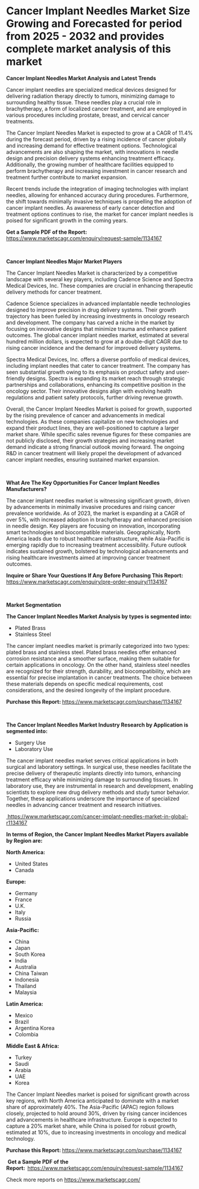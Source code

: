 <p><h1>Cancer Implant Needles Market Size Growing and Forecasted for period from 2025 - 2032 and provides complete market analysis of this market</h1></p><p><strong>Cancer Implant Needles Market Analysis and Latest Trends</strong></p>
<p><p>Cancer implant needles are specialized medical devices designed for delivering radiation therapy directly to tumors, minimizing damage to surrounding healthy tissue. These needles play a crucial role in brachytherapy, a form of localized cancer treatment, and are employed in various procedures including prostate, breast, and cervical cancer treatments.</p><p>The Cancer Implant Needles Market is expected to grow at a CAGR of 11.4% during the forecast period, driven by a rising incidence of cancer globally and increasing demand for effective treatment options. Technological advancements are also shaping the market, with innovations in needle design and precision delivery systems enhancing treatment efficacy. Additionally, the growing number of healthcare facilities equipped to perform brachytherapy and increasing investment in cancer research and treatment further contribute to market expansion.</p><p>Recent trends include the integration of imaging technologies with implant needles, allowing for enhanced accuracy during procedures. Furthermore, the shift towards minimally invasive techniques is propelling the adoption of cancer implant needles. As awareness of early cancer detection and treatment options continues to rise, the market for cancer implant needles is poised for significant growth in the coming years.</p></p>
<p><strong>Get a Sample PDF of the Report:&nbsp;</strong> <a href="https://www.marketscagr.com/enquiry/request-sample/1134167?utm_campaign=3016&utm_medium=2&utm_source=Github&utm_content=ia&utm_term=25032025&utm_id=cancer-implant-needles">https://www.marketscagr.com/enquiry/request-sample/1134167</a></p>
<p>&nbsp;</p>
<p><strong>Cancer Implant Needles Major Market Players</strong></p>
<p><p>The Cancer Implant Needles Market is characterized by a competitive landscape with several key players, including Cadence Science and Spectra Medical Devices, Inc. These companies are crucial in enhancing therapeutic delivery methods for cancer treatment.</p><p>Cadence Science specializes in advanced implantable needle technologies designed to improve precision in drug delivery systems. Their growth trajectory has been fueled by increasing investments in oncology research and development. The company has carved a niche in the market by focusing on innovative designs that minimize trauma and enhance patient outcomes. The global cancer implant needles market, estimated at several hundred million dollars, is expected to grow at a double-digit CAGR due to rising cancer incidence and the demand for improved delivery systems.</p><p>Spectra Medical Devices, Inc. offers a diverse portfolio of medical devices, including implant needles that cater to cancer treatment. The company has seen substantial growth owing to its emphasis on product safety and user-friendly designs. Spectra is expanding its market reach through strategic partnerships and collaborations, enhancing its competitive position in the oncology sector. Their innovative designs align with evolving health regulations and patient safety protocols, further driving revenue growth.</p><p>Overall, the Cancer Implant Needles Market is poised for growth, supported by the rising prevalence of cancer and advancements in medical technologies. As these companies capitalize on new technologies and expand their product lines, they are well-positioned to capture a larger market share. While specific sales revenue figures for these companies are not publicly disclosed, their growth strategies and increasing market demand indicate a strong financial outlook moving forward. The ongoing R&D in cancer treatment will likely propel the development of advanced cancer implant needles, ensuring sustained market expansion.</p></p>
<p>&nbsp;</p>
<p><strong>What Are The Key Opportunities For Cancer Implant Needles Manufacturers?</strong></p>
<p><p>The cancer implant needles market is witnessing significant growth, driven by advancements in minimally invasive procedures and rising cancer prevalence worldwide. As of 2023, the market is expanding at a CAGR of over 5%, with increased adoption in brachytherapy and enhanced precision in needle design. Key players are focusing on innovation, incorporating smart technologies and biocompatible materials. Geographically, North America leads due to robust healthcare infrastructure, while Asia-Pacific is emerging rapidly due to increasing treatment accessibility. Future outlook indicates sustained growth, bolstered by technological advancements and rising healthcare investments aimed at improving cancer treatment outcomes.</p></p>
<p><strong>Inquire or Share Your Questions If Any Before Purchasing This Report:</strong> <a href="https://www.marketscagr.com/enquiry/pre-order-enquiry/1134167?utm_campaign=3016&utm_medium=2&utm_source=Github&utm_content=ia&utm_term=25032025&utm_id=cancer-implant-needles">https://www.marketscagr.com/enquiry/pre-order-enquiry/1134167</a></p>
<p>&nbsp;</p>
<p><strong>Market Segmentation</strong></p>
<p><strong>The Cancer Implant Needles Market Analysis by types is segmented into:</strong></p>
<p><ul><li>Plated Brass</li><li>Stainless Steel</li></ul></p>
<p><p>The cancer implant needles market is primarily categorized into two types: plated brass and stainless steel. Plated brass needles offer enhanced corrosion resistance and a smoother surface, making them suitable for certain applications in oncology. On the other hand, stainless steel needles are recognized for their strength, durability, and biocompatibility, which are essential for precise implantation in cancer treatments. The choice between these materials depends on specific medical requirements, cost considerations, and the desired longevity of the implant procedure.</p></p>
<p><strong>Purchase this Report:&nbsp;</strong><a href="https://www.marketscagr.com/purchase/1134167?utm_campaign=3016&utm_medium=2&utm_source=Github&utm_content=ia&utm_term=25032025&utm_id=cancer-implant-needles">https://www.marketscagr.com/purchase/1134167</a></p>
<p>&nbsp;</p>
<p><strong>The Cancer Implant Needles Market Industry Research by Application is segmented into:</strong></p>
<p><ul><li>Surgery Use</li><li>Laboratory Use</li></ul></p>
<p><p>The cancer implant needles market serves critical applications in both surgical and laboratory settings. In surgical use, these needles facilitate the precise delivery of therapeutic implants directly into tumors, enhancing treatment efficacy while minimizing damage to surrounding tissues. In laboratory use, they are instrumental in research and development, enabling scientists to explore new drug delivery methods and study tumor behavior. Together, these applications underscore the importance of specialized needles in advancing cancer treatment and research initiatives.</p></p>
<p><a href="https://www.marketscagr.com/cancer-implant-needles-market-in-global-r1134167?utm_campaign=3016&utm_medium=2&utm_source=Github&utm_content=ia&utm_term=25032025&utm_id=cancer-implant-needles">&nbsp;https://www.marketscagr.com/cancer-implant-needles-market-in-global-r1134167</a></p>
<p><strong>In terms of Region, the Cancer Implant Needles Market Players available by Region are:</strong></p>
<p>
    <p> <strong> North America: </strong>
        <ul>
            <li>United States</li>
            <li>Canada</li>
        </ul>
        </p> 
    <p> <strong> Europe: </strong>
        <ul>
            <li>Germany</li>
            <li>France</li>
            <li>U.K.</li>
            <li>Italy</li>
            <li>Russia</li>
        </ul>
        </p> 
    <p> <strong> Asia-Pacific: </strong>
        <ul>
            <li>China</li>
            <li>Japan</li>
            <li>South Korea</li>
            <li>India</li>
            <li>Australia</li>
            <li>China Taiwan</li>
            <li>Indonesia</li>
            <li>Thailand</li>
            <li>Malaysia</li>
        </ul>
        </p> 
    <p> <strong> Latin America: </strong>
        <ul>
            <li>Mexico</li>
            <li>Brazil</li>
            <li>Argentina Korea</li>
            <li>Colombia</li>
        </ul>
        </p> 
    <p> <strong> Middle East & Africa: </strong>
        <ul>
            <li>Turkey</li>
            <li>Saudi</li>
            <li>Arabia</li>
            <li>UAE</li>
            <li>Korea</li>
        </ul>
    </p>
    </p>
<p><p>The Cancer Implant Needles market is poised for significant growth across key regions, with North America anticipated to dominate with a market share of approximately 40%. The Asia-Pacific (APAC) region follows closely, projected to hold around 30%, driven by rising cancer incidences and advancements in healthcare infrastructure. Europe is expected to capture a 20% market share, while China is poised for robust growth, estimated at 10%, due to increasing investments in oncology and medical technology.</p></p>
<p><strong>Purchase this Report: </strong><a href="https://www.marketscagr.com/purchase/1134167?utm_campaign=3016&utm_medium=2&utm_source=Github&utm_content=ia&utm_term=25032025&utm_id=cancer-implant-needles">https://www.marketscagr.com/purchase/1134167</a></p>
<p>&nbsp;<strong>Get a Sample PDF of the Report:&nbsp;&nbsp;</strong><a href="https://www.marketscagr.com/enquiry/request-sample/1134167?utm_campaign=3016&utm_medium=2&utm_source=Github&utm_content=ia&utm_term=25032025&utm_id=cancer-implant-needles">https://www.marketscagr.com/enquiry/request-sample/1134167</a></p>
<p><strong></strong></p>
<p>Check more reports on <a href="https://www.marketscagr.com/?utm_campaign=3016&utm_medium=2&utm_source=Github&utm_content=ia&utm_term=25032025&utm_id=cancer-implant-needles">https://www.marketscagr.com/</a></p>